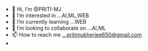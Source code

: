- 👋 Hi, I’m @PRITI-MJ
- 👀 I’m interested in ...AI,ML,WEB
- 🌱 I’m currently learning ...WEB
- 💞️ I’m looking to collaborate on ...AI,ML
- 📫 How to reach me ...pritimukherjee650@gmail.com
- 

<!---
PRITI-MJ/PRITI-MJ is a ✨ special ✨ repository because its `README.md` (this file) appears on your GitHub profile.
You can click the Preview link to take a look at your changes.
--->
